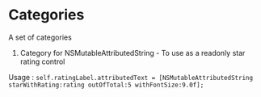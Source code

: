 # Categories
A set of categories

1. Category for NSMutableAttributedString - To use as a readonly star rating control

Usage : ```self.ratingLabel.attributedText = [NSMutableAttributedString starWithRating:rating outOfTotal:5 withFontSize:9.0f];```
